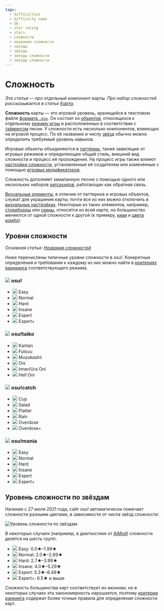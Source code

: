 ```yaml
---
tags:
  - difficulties
  - difficulty name
  - SR
  - star rating
  - stars
  - сложности
  - название сложности
  - звезды
  - звёзды
  - звезды сложности
  - звёзды сложности
---
```


# Сложность

*Эта статья — про отдельный компонент карты. Про набор сложностей рассказывается в статье [Карта](/wiki/Beatmap).*

**Сложность** карты — это игровой уровень, хранящийся в текстовом файле [формата `.osu`](/wiki/Client/File_formats/Osu_(file_format)). Он состоит из [объектов](/wiki/Gameplay/Hit_object), относящихся к отдельному [режиму игры](/wiki/Game_mode) и расположенных в соответствии с [таймингом](/wiki/Client/Beatmap_editor/Timing) песни. У сложности есть несколько компонентов, влияющих на игровой процесс. По её названию и числу [звёзд](/wiki/Beatmap/Star_rating) обычно можно определить требуемый уровень навыков.

Игровые объекты объединяются в [паттерны](/wiki/Beatmap/Pattern), также зависящие от игровых режимов и определяющие общий стиль, внешний вид сложности и процесс её прохождения. На процесс игры также влияют [настройки сложности](/wiki/Client/Beatmap_editor/Song_setup#approximate-difficulty-rating), установленные её создателем или изменённые с помощью [игровых модификаторов](/wiki/Gameplay/Game_modifier).

Сложность дополняет замапанную песню с помощью одного или нескольких наборов [хитсаундов](/wiki/Beatmapping/Hitsound), работающих как обратная связь. 

[Визуальные элементы](/wiki/Beatmap), в отличие от паттернов и игровых объектов, служат для украшения карты; почти все из них можно отключить в [визуальных настройках](/wiki/Client/Interface/Visual_settings). Некоторые из таких элементов, например, [сториборды](/wiki/Storyboard) или [скины](/wiki/Skinning), относятся ко всей карте, но большинство меняются от одной сложности к другой (к примеру, [киаи](/wiki/Gameplay/Kiai_time) и [цвета комбо](/wiki/Beatmapping/Combo_colour)).

## Уровни сложности

*Основная статья: [Названия сложностей](/wiki/Ranking_criteria/Difficulty_naming)*

Ниже перечислены типичные уровни сложности в osu!. Конкретные определения и требования к каждому из них можно найти в [критериях раннкинга](/wiki/Ranking_criteria) соответствующего режима.

### ![](/wiki/shared/mode/osu.png) osu!

- ![](/wiki/shared/diff/easy-o.png?20211215) Easy
- ![](/wiki/shared/diff/normal-o.png?20211215) Normal
- ![](/wiki/shared/diff/hard-o.png?20211215) Hard
- ![](/wiki/shared/diff/insane-o.png?20211215) Insane
- ![](/wiki/shared/diff/expert-o.png?20211215) Expert
- ![](/wiki/shared/diff/expertplus-o.png?20211215) Expert+

### ![](/wiki/shared/mode/taiko.png) osu!taiko

- ![](/wiki/shared/diff/easy-t.png?20211215) Kantan
- ![](/wiki/shared/diff/normal-t.png?20211215) Futsuu
- ![](/wiki/shared/diff/hard-t.png?20211215) Muzukashii
- ![](/wiki/shared/diff/insane-t.png?20211215) Oni
- ![](/wiki/shared/diff/expert-t.png?20211215) Inner/Ura Oni
- ![](/wiki/shared/diff/expertplus-t.png?20211215) Hell Oni

### ![](/wiki/shared/mode/catch.png) osu!catch

- ![](/wiki/shared/diff/easy-c.png?20211215) Cup
- ![](/wiki/shared/diff/normal-c.png?20211215) Salad
- ![](/wiki/shared/diff/hard-c.png?20211215) Platter
- ![](/wiki/shared/diff/insane-c.png?20211215) Rain
- ![](/wiki/shared/diff/expert-c.png?20211215) Overdose
- ![](/wiki/shared/diff/expertplus-c.png?20211215) Overdose+

### ![](/wiki/shared/mode/mania.png) osu!mania

- ![](/wiki/shared/diff/easy-m.png?20211215) Easy
- ![](/wiki/shared/diff/normal-m.png?20211215) Normal
- ![](/wiki/shared/diff/hard-m.png?20211215) Hard
- ![](/wiki/shared/diff/insane-m.png?20211215) Insane
- ![](/wiki/shared/diff/expert-m.png?20211215) Expert
- ![](/wiki/shared/diff/expertplus-m.png?20211215) Expert+

## Уровень сложности по звёздам

Начиная с 27 июля 2021 года, сайт osu! автоматически помечает сложности разными цветами, в зависимости от числа звёзд сложности:

![Уровень сложности по звёздам](/wiki/shared/star-rating/spectrum.png)

В некоторых случаях (например, в диагностике от [AIMod](/wiki/Client/Beatmap_editor/AiMod)) сложности делятся на шесть групп:

- ![](/wiki/shared/diff/easy-o.png?20211215) Easy: 0.0★–1.99★
- ![](/wiki/shared/diff/normal-o.png?20211215) Normal: 2.0★–2.69★
- ![](/wiki/shared/diff/hard-o.png?20211215) Hard: 2.7★–3.99★
- ![](/wiki/shared/diff/insane-o.png?20211215) Insane: 4.0★–5.29★
- ![](/wiki/shared/diff/expert-o.png?20211215) Expert: 5.3★–6.49★
- ![](/wiki/shared/diff/expertplus-o.png?20211215) Expert+: 6.5★ и выше

Сложность большинства карт соответствует их иконкам, но в некоторых случаях эта закономерность нарушается, поэтому [критерии ранкинга](/wiki/Ranking_criteria) содержат более точные правила для определения сложности карт.
